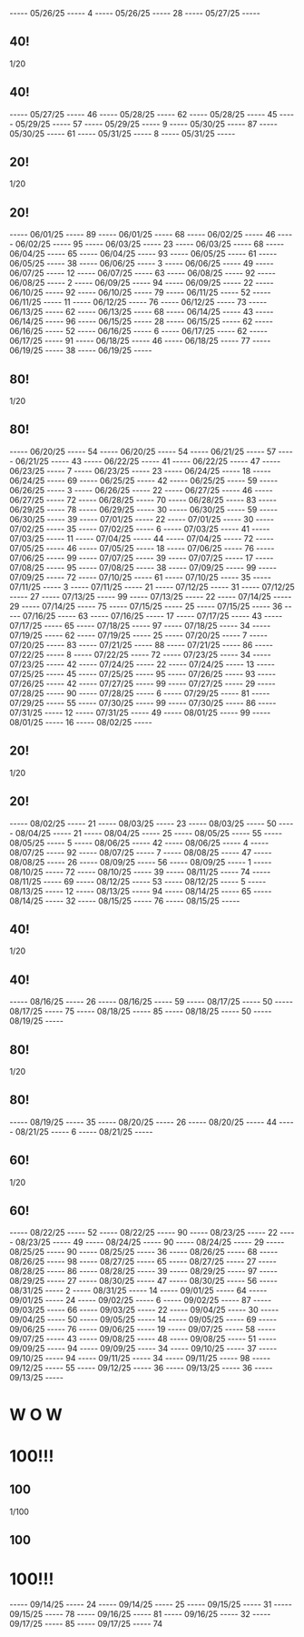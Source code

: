 ----- 05/26/25 -----
4
----- 05/26/25 -----
28
----- 05/27/25 -----
## 40!
1/20
## 40!
----- 05/27/25 -----
46
----- 05/28/25 -----
62
----- 05/28/25 -----
45
----- 05/29/25 -----
57
----- 05/29/25 -----
9
----- 05/30/25 -----
87
----- 05/30/25 -----
61
----- 05/31/25 -----
8
----- 05/31/25 -----
## 20!
1/20
## 20!
----- 06/01/25 -----
89
----- 06/01/25 -----
68
----- 06/02/25 -----
46
----- 06/02/25 -----
95
----- 06/03/25 -----
23
----- 06/03/25 -----
68
----- 06/04/25 -----
65
----- 06/04/25 -----
93
----- 06/05/25 -----
61
----- 06/05/25 -----
38
----- 06/06/25 -----
3
----- 06/06/25 -----
49
----- 06/07/25 -----
12
----- 06/07/25 -----
63
----- 06/08/25 -----
92
----- 06/08/25 -----
2
----- 06/09/25 -----
94
----- 06/09/25 -----
22
----- 06/10/25 -----
92
----- 06/10/25 -----
79
----- 06/11/25 -----
52
----- 06/11/25 -----
11
----- 06/12/25 -----
76
----- 06/12/25 -----
73
----- 06/13/25 -----
62
----- 06/13/25 -----
68
----- 06/14/25 -----
43
----- 06/14/25 -----
96
----- 06/15/25 -----
28
----- 06/15/25 -----
62
----- 06/16/25 -----
52
----- 06/16/25 -----
6
----- 06/17/25 -----
62
----- 06/17/25 -----
91
----- 06/18/25 -----
46
----- 06/18/25 -----
77
----- 06/19/25 -----
38
----- 06/19/25 -----
## 80!
1/20
## 80!
----- 06/20/25 -----
54
----- 06/20/25 -----
54
----- 06/21/25 -----
57
----- 06/21/25 -----
43
----- 06/22/25 -----
41
----- 06/22/25 -----
47
----- 06/23/25 -----
7
----- 06/23/25 -----
23
----- 06/24/25 -----
18
----- 06/24/25 -----
69
----- 06/25/25 -----
42
----- 06/25/25 -----
59
----- 06/26/25 -----
3
----- 06/26/25 -----
22
----- 06/27/25 -----
46
----- 06/27/25 -----
72
----- 06/28/25 -----
70
----- 06/28/25 -----
83
----- 06/29/25 -----
78
----- 06/29/25 -----
30
----- 06/30/25 -----
59
----- 06/30/25 -----
39
----- 07/01/25 -----
22
----- 07/01/25 -----
30
----- 07/02/25 -----
35
----- 07/02/25 -----
6
----- 07/03/25 -----
41
----- 07/03/25 -----
11
----- 07/04/25 -----
44
----- 07/04/25 -----
72
----- 07/05/25 -----
46
----- 07/05/25 -----
18
----- 07/06/25 -----
76
----- 07/06/25 -----
99
----- 07/07/25 -----
39
----- 07/07/25 -----
17
----- 07/08/25 -----
95
----- 07/08/25 -----
38
----- 07/09/25 -----
99
----- 07/09/25 -----
72
----- 07/10/25 -----
61
----- 07/10/25 -----
35
----- 07/11/25 -----
3
----- 07/11/25 -----
21
----- 07/12/25 -----
31
----- 07/12/25 -----
27
----- 07/13/25 -----
99
----- 07/13/25 -----
22
----- 07/14/25 -----
29
----- 07/14/25 -----
75
----- 07/15/25 -----
25
----- 07/15/25 -----
36
----- 07/16/25 -----
63
----- 07/16/25 -----
17
----- 07/17/25 -----
43
----- 07/17/25 -----
65
----- 07/18/25 -----
97
----- 07/18/25 -----
34
----- 07/19/25 -----
62
----- 07/19/25 -----
25
----- 07/20/25 -----
7
----- 07/20/25 -----
83
----- 07/21/25 -----
88
----- 07/21/25 -----
86
----- 07/22/25 -----
8
----- 07/22/25 -----
72
----- 07/23/25 -----
34
----- 07/23/25 -----
42
----- 07/24/25 -----
22
----- 07/24/25 -----
13
----- 07/25/25 -----
45
----- 07/25/25 -----
95
----- 07/26/25 -----
93
----- 07/26/25 -----
42
----- 07/27/25 -----
99
----- 07/27/25 -----
29
----- 07/28/25 -----
90
----- 07/28/25 -----
6
----- 07/29/25 -----
81
----- 07/29/25 -----
55
----- 07/30/25 -----
99
----- 07/30/25 -----
86
----- 07/31/25 -----
12
----- 07/31/25 -----
49
----- 08/01/25 -----
99
----- 08/01/25 -----
16
----- 08/02/25 -----
## 20!
1/20
## 20!
----- 08/02/25 -----
21
----- 08/03/25 -----
23
----- 08/03/25 -----
50
----- 08/04/25 -----
21
----- 08/04/25 -----
25
----- 08/05/25 -----
55
----- 08/05/25 -----
5
----- 08/06/25 -----
42
----- 08/06/25 -----
4
----- 08/07/25 -----
92
----- 08/07/25 -----
7
----- 08/08/25 -----
47
----- 08/08/25 -----
26
----- 08/09/25 -----
56
----- 08/09/25 -----
1
----- 08/10/25 -----
72
----- 08/10/25 -----
39
----- 08/11/25 -----
74
----- 08/11/25 -----
69
----- 08/12/25 -----
53
----- 08/12/25 -----
5
----- 08/13/25 -----
12
----- 08/13/25 -----
94
----- 08/14/25 -----
65
----- 08/14/25 -----
32
----- 08/15/25 -----
76
----- 08/15/25 -----
## 40!
1/20
## 40!
----- 08/16/25 -----
26
----- 08/16/25 -----
59
----- 08/17/25 -----
50
----- 08/17/25 -----
75
----- 08/18/25 -----
85
----- 08/18/25 -----
50
----- 08/19/25 -----
## 80!
1/20
## 80!
----- 08/19/25 -----
35
----- 08/20/25 -----
26
----- 08/20/25 -----
44
----- 08/21/25 -----
6
----- 08/21/25 -----
## 60!
1/20
## 60!
----- 08/22/25 -----
52
----- 08/22/25 -----
90
----- 08/23/25 -----
22
----- 08/23/25 -----
49
----- 08/24/25 -----
90
----- 08/24/25 -----
29
----- 08/25/25 -----
90
----- 08/25/25 -----
36
----- 08/26/25 -----
68
----- 08/26/25 -----
98
----- 08/27/25 -----
65
----- 08/27/25 -----
27
----- 08/28/25 -----
86
----- 08/28/25 -----
39
----- 08/29/25 -----
97
----- 08/29/25 -----
27
----- 08/30/25 -----
47
----- 08/30/25 -----
56
----- 08/31/25 -----
2
----- 08/31/25 -----
14
----- 09/01/25 -----
64
----- 09/01/25 -----
24
----- 09/02/25 -----
6
----- 09/02/25 -----
87
----- 09/03/25 -----
66
----- 09/03/25 -----
22
----- 09/04/25 -----
30
----- 09/04/25 -----
50
----- 09/05/25 -----
14
----- 09/05/25 -----
69
----- 09/06/25 -----
76
----- 09/06/25 -----
19
----- 09/07/25 -----
58
----- 09/07/25 -----
43
----- 09/08/25 -----
48
----- 09/08/25 -----
51
----- 09/09/25 -----
94
----- 09/09/25 -----
34
----- 09/10/25 -----
37
----- 09/10/25 -----
94
----- 09/11/25 -----
34
----- 09/11/25 -----
98
----- 09/12/25 -----
55
----- 09/12/25 -----
36
----- 09/13/25 -----
36
----- 09/13/25 -----
# W O W
# 100!!!
## 100
1/100
## 100
# 100!!!
----- 09/14/25 -----
24
----- 09/14/25 -----
25
----- 09/15/25 -----
31
----- 09/15/25 -----
78
----- 09/16/25 -----
81
----- 09/16/25 -----
32
----- 09/17/25 -----
85
----- 09/17/25 -----
74
